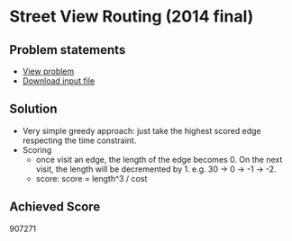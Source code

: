 # Street View Routing (2014 final)

## Problem statements

* [View problem](https://storage.googleapis.com/coding-competitions.appspot.com/HC/2014/hashcode2014_final_task.pdf)
* [Download input file](https://storage.googleapis.com/coding-competitions.appspot.com/HC/2014/paris_54000.txt)

## Solution 

* Very simple greedy approach: just take the highest scored edge respecting the time constraint.
* Scoring
   - once visit an edge, the length of the edge becomes 0. On the next visit, the length will be decremented by 1. e.g. 30 -> 0 -> -1 -> -2.
   - score: score = length^3 / cost

## Achieved Score

907271
